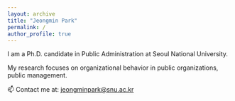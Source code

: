 ```yaml
---
layout: archive
title: "Jeongmin Park"
permalink: /
author_profile: true
---
```


I am a Ph.D. candidate in Public Administration at Seoul National University.

My research focuses on organizational behavior in public organizations, public management.

📫 Contact me at: jeongminpark@snu.ac.kr
